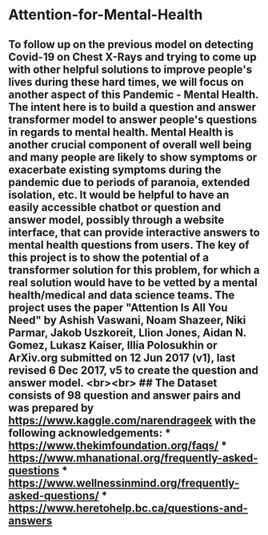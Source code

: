 # Attention-for-Mental-Health
## To follow up on the previous model on detecting Covid-19 on Chest X-Rays and trying to come up with other helpful solutions to improve people's lives during these hard times, we will focus on another aspect of this Pandemic - Mental Health. The intent here is to build a question and answer transformer model to answer people's questions in  regards to mental health. Mental Health is another crucial component of overall well being and many people are likely to show symptoms or exacerbate existing symptoms during the pandemic due to periods of paranoia, extended isolation, etc. It would be helpful to have an easily accessible chatbot or question and answer model, possibly through a website interface, that can provide interactive answers to mental health questions from users. The key of this project is to show the potential of a transformer solution for this problem, for which a real solution would have to be vetted by a mental health/medical and data science teams. The project uses the paper "Attention Is All You Need" by Ashish Vaswani, Noam Shazeer, Niki Parmar, Jakob Uszkoreit, Llion Jones, Aidan N. Gomez, Lukasz Kaiser, Illia Polosukhin or ArXiv.org submitted on 12 Jun 2017 (v1), last revised 6 Dec 2017, v5 to create the question and answer model. &lt;br>&lt;br>  ## The Dataset consists of 98 question and answer pairs and was prepared by https://www.kaggle.com/narendrageek with the following acknowledgements: * https://www.thekimfoundation.org/faqs/ * https://www.mhanational.org/frequently-asked-questions * https://www.wellnessinmind.org/frequently-asked-questions/ * https://www.heretohelp.bc.ca/questions-and-answers

